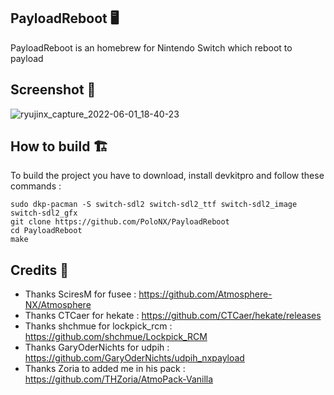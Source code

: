 ## PayloadReboot 🖥️

PayloadReboot is an homebrew for Nintendo Switch which reboot to payload


## Screenshot 🎦


![ryujinx_capture_2022-06-01_18-40-23](https://user-images.githubusercontent.com/57038157/171456331-f0d95f16-4a30-4b12-8e5a-d1dcc664db7a.png)


## How to build 🏗️

To build the project you have to download, install devkitpro and follow these commands :

``sudo dkp-pacman -S switch-sdl2 switch-sdl2_ttf switch-sdl2_image switch-sdl2_gfx``  
``git clone https://github.com/PoloNX/PayloadReboot  ``  
``cd PayloadReboot  ``  
``make  ``  
 
 

## Credits 📜 

- Thanks SciresM for fusee : https://github.com/Atmosphere-NX/Atmosphere
- Thanks CTCaer for hekate : https://github.com/CTCaer/hekate/releases
- Thanks shchmue for lockpick_rcm : https://github.com/shchmue/Lockpick_RCM
- Thanks GaryOderNichts for udpih : https://github.com/GaryOderNichts/udpih_nxpayload
- Thanks Zoria to added me in his pack : https://github.com/THZoria/AtmoPack-Vanilla

